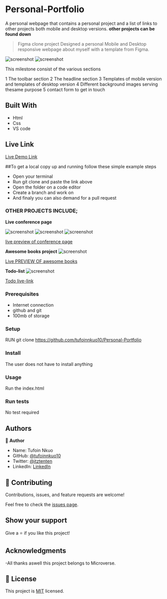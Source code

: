 # Personal-Portfolio
A personal webpage that contains a personal project and a list of links to other projects both mobile and desktop versions.
**other projects can be found down**

> Figma clone project
Designed a personal Mobile and Desktop responsive webpage about myself with a template from Figma.

![screenshot](./image/desktopv.png)
![screenshot](./image/mobilev.png)


This milestone consist of the various sections

1 The toolbar section
2 The headline section
3 Templates of mobile  version and templates of desktop version
4 Different background images serving thesame purpose
5 contact form to get in touch



## Built With

- Html
- Css
- VS code

## Live Link

[Live Demo Link](https://tufoinnkuo10.github.io/Personal-Portfolio/)

##To get a local copy up and running follow these simple example steps
- Open your terminal
- Run git clone and paste the link above
- Open the folder on a code editor
- Create a branch and work on
- And finaly you can also demand for a pull request

### OTHER PROJECTS INCLUDE;
**Live conference page**

![screenshot](./image/con1.png)
![screenshot](./image/con2.png)
![screenshot](./image/con3.png)

[live preview of conference page](https://tufoinnkuo10.github.io/Capstone-1/)



**Awesome books project**
![screenshot](./image/awesome.png)

[Live PREVIEW OF awesome books](https://tufoinnkuo10.github.io/AWESOME-BOOKS/)



**Todo-list**
![screenshot](./image/todoo.png)

[Todo live-link](https://tufoinnkuo10.github.io/TODO/dist/)

### Prerequisites

- Internet connection
- github and git
- 100mb of storage


### Setup

RUN git clone https://github.com/tufoinnkuo10/Personal-Portfolio

### Install

The user does not have to install anything

### Usage

Run the index.html

### Run tests 

No test required

## Authors

👤 **Author**
- Name: Tufoin Nkuo
- GitHub: [@tufoinnkuo10](https://github.com/tufoinnkuo10)
- Twitter: [@itztenten](https://twitter.com/itztenten)
- LinkedIn: [LinkedIn](https://www.linkedin.com/in/tufoin-nkuo-3b272320b)

## 🤝 Contributing

Contributions, issues, and feature requests are welcome!

Feel free to check the [issues page](../../issues/).

## Show your support

Give a ⭐️ if you like this project!

## Acknowledgments

-All thanks aswell this project belongs to Microverse.

## 📝 License

This project is [MIT](./MIT.md) licensed.

